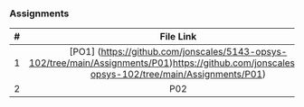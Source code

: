 ### Assignments ###

| #  |  File Link  | Description  |
|:--:|:-----------:|:------------:|
| 1| [PO1] (https://github.com/jonscales/5143-opsys-102/tree/main/Assignments/P01)https://github.com/jonscales/5143-opsys-102/tree/main/Assignments/P01)| Shell Program|
|2| P02 | File System |
